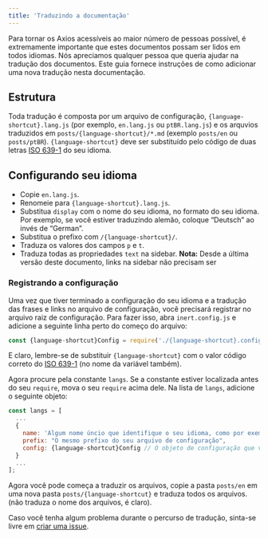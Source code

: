 ```yaml
---
title: 'Traduzindo a documentação'
---
```


Para tornar os Axios acessíveis ao maior número de pessoas possível, é extremamente importante que estes documentos possam ser lidos em todos idiomas. Nós apreciamos qualquer pessoa que queria ajudar na tradução dos documentos. Este guia fornece instruções de como adicionar uma nova tradução nesta documentação.

## Estrutura

Toda tradução é composta por um arquivo de configuração, `{language-shortcut}.lang.js` (por exemplo, `en.lang.js` ou `ptBR.lang.js`) e os arquvios traduzidos em `posts/{language-shortcut}/*.md` (exemplo `posts/en` ou `posts/ptBR`). `{language-shortcut}` deve ser substituído pelo código de duas letras [ISO 639-1](https://en.wikipedia.org/wiki/ISO_639-1) do seu idioma.

## Configurando seu idioma

 - Copie `en.lang.js`.
 - Renomeie para `{language-shortcut}.lang.js`.
 - Substitua `display` com o nome do seu idioma, no formato do seu idioma. Por exemplo, se você estiver traduzindo alemão, coloque “Deutsch” ao invés de “German”.
 - Substitua o prefixo com `/{language-shortcut}/`.
 - Traduza os valores dos campos `p` e `t`.
 - Traduza todas as propriedades `text` na sidebar. **Nota:** Desde a última versão deste documento, links na sidebar não precisam ser 

### Registrando a configuração

Uma vez que tiver terminado a configuração do seu idioma e a tradução das frases e links no arquivo de configuração, você precisará registrar no arquivo raiz de configuração. Para fazer isso, abra `inert.config.js` e adicione a seguinte linha perto do começo do arquivo:

```js
const {language-shortcut}Config = require('./{language-shortcut}.config.js');
```

E claro, lembre-se de substituir `{language-shortcut}` com o valor código correto do [ISO 639-1](https://en.wikipedia.org/wiki/ISO_639-1) (no nome da variável também).

Agora procure pela constante `langs`. Se a constante estiver localizada antes do seu `require`, mova o seu `require` acima dele. Na lista de `langs`, adicione o seguinte objeto:

```js
const langs = [
  ...
  {
    name: 'Algum nome úncio que identifique o seu idioma, como por exemplo `English` ou `Brazilian Portuguese`',
    prefix: "O mesmo prefixo do seu arquivo de configuração",
    config: {language-shortcut}Config // O objeto de configuração que você importou anteriormente
  }
  ...
];
```

Agora você pode começa a traduzir os arquivos, copie a pasta `posts/en` em uma nova pasta `posts/{language-shortcut}` e traduza todos os arquivos. (não traduza o nome dos arquivos, é claro).

Caso você tenha algum problema durante o percurso de tradução, sinta-se livre em [criar uma issue](https://github.com/axios/axios-docs/issues/new/choose).

